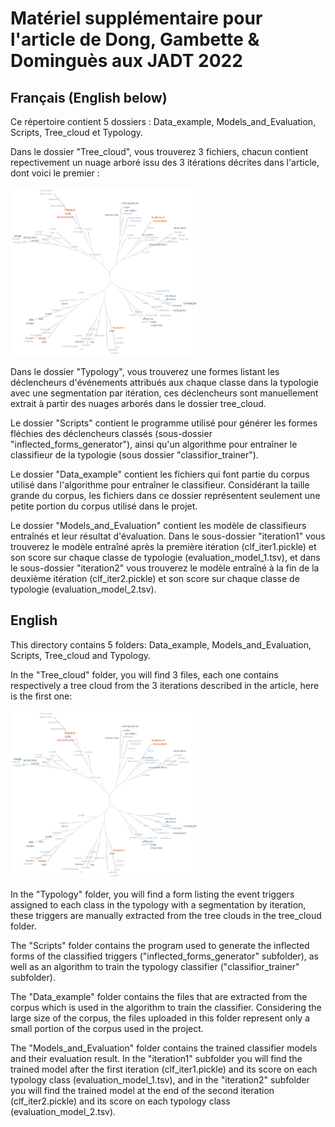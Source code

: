 # Matériel supplémentaire pour l'article de Dong, Gambette & Dominguès aux JADT 2022

## Français (English below)

Ce répertoire contient 5 dossiers : Data_example, Models_and_Evaluation, Scripts, Tree_cloud et Typology.

Dans le dossier "Tree_cloud", vous trouverez 3 fichiers, chacun contient repectivement un nuage arboré issu des 3 itérations décrites dans l'article, dont voici le premier : 

<img src="https://raw.githubusercontent.com/DongChuanming/JADT2022_classification_et_enrichissement/main/Tree_cloud/JADT_nuage_arbore_iteration_1.png" alt="drawing" style="width:300px;"/>

Dans le dossier "Typology", vous trouverez une formes listant les déclencheurs d'événements attribués aux chaque classe dans la typologie avec une segmentation par itération, ces déclencheurs sont manuellement extrait à partir des nuages arborés dans le dossier tree_cloud.

Le dossier "Scripts" contient le programme utilisé pour générer les formes fléchies des déclencheurs classés (sous-dossier "inflected_forms_generator"), ainsi qu'un algorithme pour entraîner le classifieur de la typologie (sous dossier "classifior_trainer").

Le dossier "Data_example" contient les fichiers qui font partie du corpus utilisé dans l'algorithme pour entraîner le classifieur. Considérant la taille grande du corpus, les fichiers dans ce dossier représentent seulement une petite portion du corpus utilisé dans le projet.

Le dossier "Models_and_Evaluation" contient les modèle de classifieurs entraînés et leur résultat d'évaluation. Dans le sous-dossier "iteration1" vous trouverez le modèle entraîné après la première itération (clf_iter1.pickle) et son score sur chaque classe de typologie (evaluation_model_1.tsv), et dans le sous-dossier "iteration2" vous trouverez le modèle entraîné à la fin de la deuxième itération (clf_iter2.pickle) et son score sur chaque classe de typologie (evaluation_model_2.tsv).


## English

This directory contains 5 folders: Data_example, Models_and_Evaluation, Scripts, Tree_cloud and Typology.

In the "Tree_cloud" folder, you will find 3 files, each one contains respectively a tree cloud from the 3 iterations described in the article, here is the first one: 

<img src="https://raw.githubusercontent.com/DongChuanming/JADT2022_classification_et_enrichissement/main/Tree_cloud/JADT_nuage_arbore_iteration_1.png" alt="drawing" style="width:300px;"/>

In the "Typology" folder, you will find a form listing the event triggers assigned to each class in the typology with a segmentation by iteration, these triggers are manually extracted from the tree clouds in the tree_cloud folder.

The "Scripts" folder contains the program used to generate the inflected forms of the classified triggers ("inflected_forms_generator" subfolder), as well as an algorithm to train the typology classifier ("classifior_trainer" subfolder).

The "Data_example" folder contains the files that are extracted from the corpus which is used in the algorithm to train the classifier. Considering the large size of the corpus, the files uploaded in this folder represent only a small portion of the corpus used in the project.

The "Models_and_Evaluation" folder contains the trained classifier models and their evaluation result. In the "iteration1" subfolder you will find the trained model after the first iteration (clf_iter1.pickle) and its score on each typology class (evaluation_model_1.tsv), and in the "iteration2" subfolder you will find the trained model at the end of the second iteration (clf_iter2.pickle) and its score on each typology class (evaluation_model_2.tsv).
